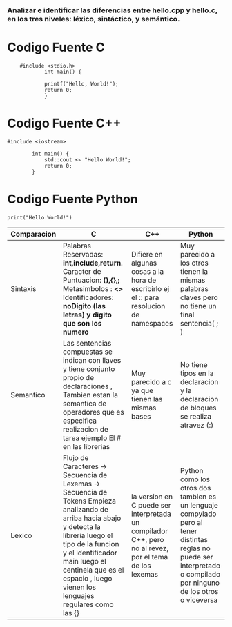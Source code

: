 ### Analizar e identificar las diferencias entre hello.cpp y hello.c, en los tres niveles: léxico, sintáctico, y semántico.


 # Codigo Fuente C 
```
    #include <stdio.h> 
            int main() {
            
            printf("Hello, World!");
            return 0;
            } 
```
# Codigo Fuente C++
```
#include <iostream>

        int main() {
            std::cout << "Hello World!";
            return 0;
        }
```

# Codigo Fuente Python
```
print("Hello World!")
```
   
Comparacion        |C           |   C++  | Python 
-------------------|------------|-------|---------
Sintaxis           |Palabras Reservadas: **int,include,return**.  Caracter de Puntuacion: **(),{},;**  Metasimbolos : **<>** Identificadores: **noDigito (las letras) y digito que son los numero**|Difiere en algunas cosas a la hora de escribirlo ej el :: para resolucion de namespaces| Muy parecido a los otros tienen la mismas palabras claves pero no tiene un final sentencia( ; )  
Semantico|Las sentencias compuestas se indican con  llaves  y tiene conjunto propio de declaraciones , Tambien estan  la semantica de operadores que es especifica realizacion de tarea ejemplo El # en las librerias |Muy parecido a c ya que tienen las mismas bases |No tiene tipos en la declaracion y la declaracion de bloques se realiza atravez (:)
Lexico   |Flujo de Caracteres -> Secuencia de Lexemas -> Secuencia de Tokens Empieza analizando de arriba hacia abajo y detecta la libreria  luego el tipo de la funcion y el identificador main luego el centinela que es el espacio , luego vienen los lenguajes regulares como las {}   | la version en C puede ser interpretada un compilador C++, pero no al revez, por el tema de los lexemas | Python como los otros dos tambien es un lenguaje compylado pero al tener distintas reglas no puede ser interpretado o compilado por ninguno de los otros o viceversa


